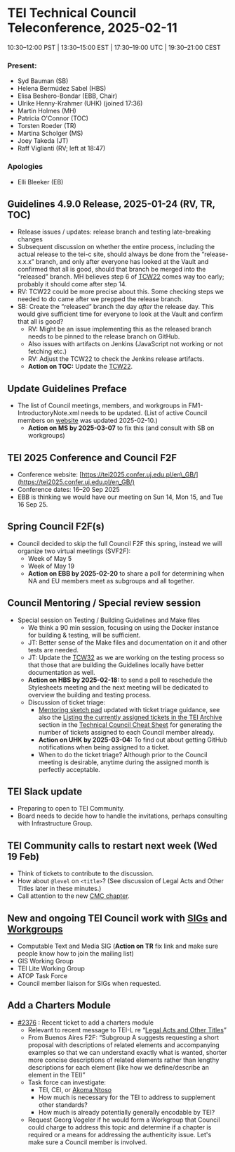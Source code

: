 # TEI Technical Council Teleconference, 2025-02-11

10:30–12:00 PST | 13:30–15:00 EST | 17:30–19:00 UTC | 19:30–21:00 CEST

### Present:

* Syd Bauman (SB)  
* Helena Bermúdez Sabel (HBS)   
* Elisa Beshero-Bondar (EBB, Chair)  
* Ulrike Henny-Krahmer (UHK) (joined 17:36)  
* Martin Holmes (MH)  
* Patricia O'Connor (TOC)   
* Torsten Roeder (TR)  
* Martina Scholger (MS)  
* Joey Takeda (JT)   
* Raff Viglianti (RV; left at 18:47) 

### Apologies

* Elli Bleeker (EB)



## Guidelines 4.9.0 Release, 2025-01-24 (RV, TR, TOC)  
  * Release issues / updates: release branch and testing late-breaking changes  
  * Subsequent discussion on whether the entire process, including the actual release to the tei-c site, should always be done from the “release-x.x.x” branch, and only after everyone has looked at the Vault and confirmed that all is good, should that branch be merged into the “released” branch. MH believes step 6 of [TCW22](https://tei-c.org/documentation/tcw22/) comes way too early; probably it should come after step 14\.  
  * RV: TCW22 could be more precise about this. Some checking steps we needed to do came after we prepped the release branch.   
  * SB: Create the “released” branch the day *after* the release day. This would give sufficient time for everyone to look at the Vault and confirm that all is good?   
    * RV: Might be an issue implementing this as the released branch needs to be pinned to the release branch on GitHub.   
    * Also issues with artifacts on Jenkins (JavaScript not working or not fetching etc.)  
    * RV: Adjust the TCW22 to check the Jenkins release artifacts.   
    * **Action on TOC:** Update the [TCW22](https://tei-c.org/documentation/tcw22/).

## Update Guidelines Preface 
* The list of Council meetings, members, and workgroups in FM1-IntroductoryNote.xml needs to be updated.  (List of active Council members on [website](https://www.tei-c.org/activities/council/) was updated 2025-02-10.)  
  * **Action on MS by 2025-03-07** to fix this (and consult with SB on workgroups)

## TEI 2025 Conference and Council F2F  
  * Conference website: [https://tei2025.confer.uj.edu.pl/en\_GB/](https://tei2025.confer.uj.edu.pl/en_GB/)   
  * Conference dates: 16–20 Sep 2025   
  * EBB is thinking we would have our meeting on Sun 14, Mon 15, and Tue 16 Sep 25\.

## Spring Council F2F(s)  
  * Council decided to skip the full Council F2F this spring, instead we will organize two virtual meetings (SVF2F):  
    * Week of May 5  
    * Week of May 19  
    * **Action on EBB by 2025-02-20** to share a poll for determining when NA and EU members meet as subgroups and all together.

## Council Mentoring / Special review session  
  * Special session on Testing / Building Guidelines and Make files  
    * We think a 90 min session, focusing on using the Docker instance for building & testing, will be sufficient.  
    * JT: Better sense of the Make files and documentation on it and other tests are needed.  
    * JT: Update the [TCW32](https://tei-c.org/documentation/tcw32/) as we are working on the testing process so that those that are building the Guidelines locally have better documentation as well.  
    * **Action on HBS by 2025-02-18:** to send a poll to reschedule the Stylesheets meeting and the next meeting will be dedicated to overview the building and testing process.  
    * Discussion of ticket triage:  
      * [Mentoring sketch pad](https://docs.google.com/document/d/1FgBn3qnS0J2cU8627xwzW9iMJHb4rLMMo6iflJ19XrI/edit?tab=t.0#heading=h.b99czsvkieos) updated with ticket triage guidance, see also the [Listing the currently assigned tickets in the TEI Archive](https://docs.google.com/document/d/1vBQUHcu5cjIjdxEbe9KotiK7kXYq303s3CLlVCPI-8E/edit?tab=t.0#heading=h.bootwi9m6vbs) section in the [Technical Council Cheat Sheet](https://docs.google.com/document/d/1vBQUHcu5cjIjdxEbe9KotiK7kXYq303s3CLlVCPI-8E/edit?tab=t.0#heading=h.ua0t0aukjtxa) for generating the number of tickets assigned to each Council member already.  
      * **Action on UHK by 2025-03-04:** To find out about getting GitHub notifications when being assigned to a ticket.  
      * When to do the ticket triage? Although prior to the Council meeting is desirable, anytime during the assigned month is perfectly acceptable.

## TEI Slack update  
  * Preparing to open to TEI Community.  
  * Board needs to decide how to handle the invitations, perhaps consulting with Infrastructure Group. 

## TEI Community calls to restart next week (Wed 19 Feb)  
  * Think of tickets to contribute to the discussion.  
  * How about `@level` on `<title>`? (See discussion of Legal Acts and Other Titles later in these minutes.)  
  * Call attention to the new [CMC chapter](https://tei-c.org/release/doc/tei-p5-doc/en/html/CMC.html).

 

## New and ongoing TEI Council work with [SIGs](https://www.tei-c.org/activities/sig/) and [Workgroups](https://www.tei-c.org/activities/workgroups/)   
  * Computable Text and Media SIG (**Action on TR** fix link and make sure people know how to join the mailing list)  
  * GIS Working Group  
  * TEI Lite Working Group  
  * ATOP Task Force  
  * Council member liaison for SIGs when requested. 

## Add a Charters Module
* [\#2376](https://github.com/TEIC/TEI/issues/2376) : Recent ticket to add a charters module
  * Relevant to recent message to TEI-L re “[Legal Acts and Other Titles](https://lists.psu.edu/cgi-bin/wa?A2=TEI-L;323dd1ec.2502&S=)”  
  * From Buenos Aires F2F: “Subgroup A suggests requesting a short proposal with descriptions of related elements and accompanying examples so that we can understand exactly what is wanted, shorter more concise descriptions of related elements rather than lengthy descriptions for each element (like how we define/describe an element in the TEI)”  
  * Task force can investigate:  
    * TEI, CEI, or [Akoma Ntoso](http://akomantoso.info/)  
    * How much is necessary for the TEI to address to supplement other standards?  
    * How much is already potentially generally encodable by TEI?
  * Request Georg Vogeler if he would form a Workgroup that Council could charge to address this topic and determine if a chapter is required or a means for addressing the authenticity issue. Let's make sure a Council member is involved. 


  
